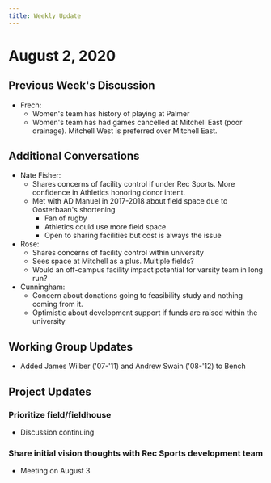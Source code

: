 ```yaml
---
title: Weekly Update
---
```

# August 2, 2020
## Previous Week's Discussion
- Frech:
    - Women's team has history of playing at Palmer
    - Women's team has had games cancelled at Mitchell East (poor drainage). Mitchell West is preferred over Mitchell East.
    
## Additional Conversations
- Nate Fisher:
    - Shares concerns of facility control if under Rec Sports. More confidence in Athletics honoring donor intent.
    - Met with AD Manuel in 2017-2018 about field space due to Oosterbaan's shortening
        - Fan of rugby
        - Athletics could use more field space
        - Open to sharing facilities but cost is always the issue
- Rose:
    - Shares concerns of facility control within university
    - Sees space at Mitchell as a plus. Multiple fields?
    - Would an off-campus facility impact potential for varsity team in long run?
- Cunningham:
    - Concern about donations going to feasibility study and nothing coming from it.
    - Optimistic about development support if funds are raised within the university

## Working Group Updates
- Added James Wilber ('07-'11) and Andrew Swain ('08-'12) to Bench

## Project Updates
### Prioritize field/fieldhouse
- Discussion continuing

### Share initial vision thoughts with Rec Sports development team
- Meeting on August 3
